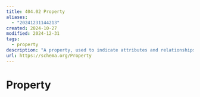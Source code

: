 ```yaml
---
title: 404.02 Property
aliases:
  - "20241231144213"
created: 2024-10-27
modified: 2024-12-31
tags:
  - property
description: "A property, used to indicate attributes and relationships of some Thing; equivalent to rdf:Property."
url: https://schema.org/Property
---
```

# Property
